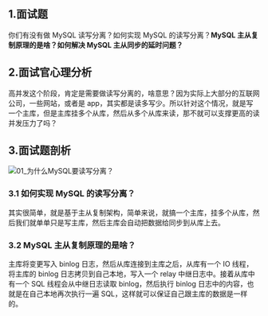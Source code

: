## 1.面试题

你们有没有做 MySQL 读写分离？如何实现 MySQL 的读写分离？**MySQL 主从复制原理的是啥？如何解决 MySQL 主从同步的延时问题？**



## 2.面试官心理分析

高并发这个阶段，肯定是需要做读写分离的，啥意思？因为实际上大部分的互联网公司，一些网站，或者是 app，其实都是读多写少。所以针对这个情况，就是写一个主库，但是主库挂多个从库，然后从多个从库来读，那不就可以支撑更高的读并发压力了吗？



## 3.面试题剖析

![01_为什么MySQL要读写分离？](https://gitee.com/forge-logic/images-lib/raw/master/img/01_%E4%B8%BA%E4%BB%80%E4%B9%88MySQL%E8%A6%81%E8%AF%BB%E5%86%99%E5%88%86%E7%A6%BB%EF%BC%9F.png)

### 3.1 如何实现 MySQL 的读写分离？

其实很简单，就是基于主从复制架构，简单来说，就搞一个主库，挂多个从库，然后我们就单单只是写主库，然后主库会自动把数据给同步到从库上去。

### 3.2 MySQL 主从复制原理的是啥？

主库将变更写入 binlog 日志，然后从库连接到主库之后，从库有一个 IO 线程，将主库的 binlog 日志拷贝到自己本地，写入一个 relay 中继日志中。接着从库中有一个 SQL 线程会从中继日志读取 binlog，然后执行 binlog 日志中的内容，也就是在自己本地再次执行一遍 SQL，这样就可以保证自己跟主库的数据是一样的。